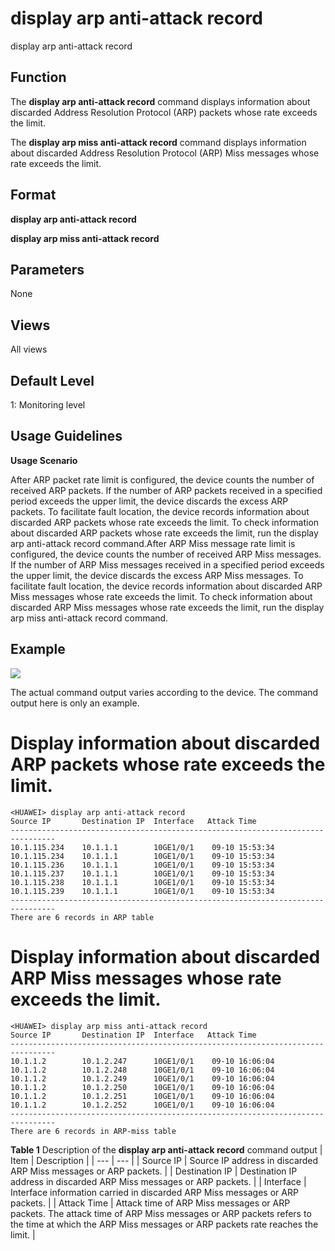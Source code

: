 display arp anti-attack record
==============================

display arp anti-attack record

Function
--------



The **display arp anti-attack record** command displays information about discarded Address Resolution Protocol (ARP) packets whose rate exceeds the limit.

The **display arp miss anti-attack record** command displays information about discarded Address Resolution Protocol (ARP) Miss messages whose rate exceeds the limit.




Format
------

**display arp anti-attack record**

**display arp miss anti-attack record**


Parameters
----------

None

Views
-----

All views


Default Level
-------------

1: Monitoring level


Usage Guidelines
----------------

**Usage Scenario**



After ARP packet rate limit is configured, the device counts the number of received ARP packets. If the number of ARP packets received in a specified period exceeds the upper limit, the device discards the excess ARP packets. To facilitate fault location, the device records information about discarded ARP packets whose rate exceeds the limit. To check information about discarded ARP packets whose rate exceeds the limit, run the display arp anti-attack record command.After ARP Miss message rate limit is configured, the device counts the number of received ARP Miss messages. If the number of ARP Miss messages received in a specified period exceeds the upper limit, the device discards the excess ARP Miss messages. To facilitate fault location, the device records information about discarded ARP Miss messages whose rate exceeds the limit. To check information about discarded ARP Miss messages whose rate exceeds the limit, run the display arp miss anti-attack record command.




Example
-------

![](../public_sys-resources/note_3.0-en-us.png) 

The actual command output varies according to the device. The command output here is only an example.


# Display information about discarded ARP packets whose rate exceeds the limit.
```
<HUAWEI> display arp anti-attack record
Source IP       Destination IP  Interface   Attack Time
--------------------------------------------------------------------------------
10.1.115.234    10.1.1.1        10GE1/0/1    09-10 15:53:34      
10.1.115.234    10.1.1.1        10GE1/0/1    09-10 15:53:34      
10.1.115.236    10.1.1.1        10GE1/0/1    09-10 15:53:34      
10.1.115.237    10.1.1.1        10GE1/0/1    09-10 15:53:34      
10.1.115.238    10.1.1.1        10GE1/0/1    09-10 15:53:34      
10.1.115.239    10.1.1.1        10GE1/0/1    09-10 15:53:34      
--------------------------------------------------------------------------------
There are 6 records in ARP table

```

# Display information about discarded ARP Miss messages whose rate exceeds the limit.
```
<HUAWEI> display arp miss anti-attack record
Source IP       Destination IP  Interface   Attack Time    
--------------------------------------------------------------------------------
10.1.1.2        10.1.2.247      10GE1/0/1    09-10 16:06:04      
10.1.1.2        10.1.2.248      10GE1/0/1    09-10 16:06:04      
10.1.1.2        10.1.2.249      10GE1/0/1    09-10 16:06:04      
10.1.1.2        10.1.2.250      10GE1/0/1    09-10 16:06:04      
10.1.1.2        10.1.2.251      10GE1/0/1    09-10 16:06:04      
10.1.1.2        10.1.2.252      10GE1/0/1    09-10 16:06:04      
--------------------------------------------------------------------------------
There are 6 records in ARP-miss table

```

**Table 1** Description of the **display arp anti-attack record** command output
| Item | Description |
| --- | --- |
| Source IP | Source IP address in discarded ARP Miss messages or ARP packets. |
| Destination IP | Destination IP address in discarded ARP Miss messages or ARP packets. |
| Interface | Interface information carried in discarded ARP Miss messages or ARP packets. |
| Attack Time | Attack time of ARP Miss messages or ARP packets.  The attack time of ARP Miss messages or ARP packets refers to the time at which the ARP Miss messages or ARP packets rate reaches the limit. |